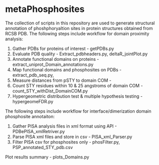 # metaPhosphosites
 The collection of scripts in this repository are used to generate structural annotation of phoshphoryaltion sites in protein structures obtained from RCSB PDB. 
The following steps include workflow for domain proximity analysis:
 1. Gather PDBs for proteins of interest - getPDBs.py
 2. Evaluate PDB quality - Extract_pdbheaders.py, deltaR_jointPlot.py
 3. Annotate functional domains on proteins - extract_uniprot_Domain_annotations.py
 4. Map functional domains and phosphosites on PDBs -  extract_pdb_seq.py, 
 5. Measure distances from pSTY to domain COM -
 6. Count STY residues within 10 & 25 angstroms of domain COM - count_STY_withDist_DomainCOM.py
 7. Hypergeometric distribution test & multiple hypothesis testing - hypergeomeFDR.py

The following steps include workflow for interface/dimerization domain phosphosite annotaiton:
 1. Gather PISA analysis files in xml format using API - PDBePISA_xmlRetriver.py
 2. Parse PISA xml files and store in csv - PISA_xml_Parser.py
 3. Filter PISA csv for phosphosites only - phosFilter.py, PSP_annotated_STY_pdb.csv

Plot results summary - plots_Domains.py
